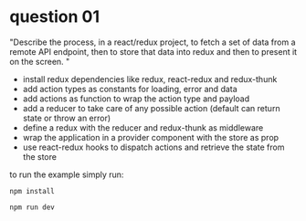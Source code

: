 # question 01

"Describe the process, in a react/redux project, to fetch a set of data from a remote API endpoint, then to store that data into redux and then to present it on the screen.
"

- install redux dependencies like redux, react-redux and redux-thunk
- add action types as constants for loading, error and data
- add actions as function to wrap the action type and payload
- add a reducer to take care of any possible action (default can return state or throw an error)
- define a redux with the reducer and redux-thunk as middleware
- wrap the application in a provider component with the store as prop
- use react-redux hooks to dispatch actions and retrieve the state from the store

to run the example simply run:

```
npm install

npm run dev
```

